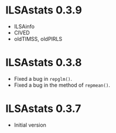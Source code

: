 # ILSAstats 0.3.9
- ILSAinfo
- CIVED
- oldTIMSS, oldPIRLS


# ILSAstats 0.3.8
- Fixed a bug in `repglm()`.
- Fixed a bug in the method of `repmean()`.


# ILSAstats 0.3.7
 - Initial version
